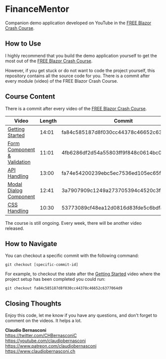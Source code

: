 # FinanceMentor
Companion demo application developed on YouTube in the [FREE Blazor Crash Course](https://www.claudiobernasconi.ch/BlazorCrashCourse).

## How to Use
I highly recommend that you build the demo application yourself to get the most out of the [FREE Blazor Crash Course](https://www.claudiobernasconi.ch/BlazorCrashCourse). 

However, if you get stuck or do not want to code the project yourself, this repository contains all the source code for you. There is a commit after every module (video) of the FREE Blazor Crash Course.

## Course Content
There is a commit after every video of the [FREE Blazor Crash Course](https://www.claudiobernasconi.ch/BlazorCrashCourse).

| Video   | Length | Commit  |
| ------------- | ------ | --------|
| [Getting Started](https://www.youtube.com/watch?v=89Klc6WHElw&list=PLwISgxnkpZGL_LhTQCWwp-WCzupv7lcp0&index=1) | 14:01 | fa84c585187d8f030cc44378c46652c6377064d9 |
| [Form Component & Validation](https://www.youtube.com/watch?v=7cl1jpkTFJ4&list=PLwISgxnkpZGL_LhTQCWwp-WCzupv7lcp0&index=3) | 11:01 | 4fb6286df2d54a55803ff9f848c0614bc09da522 |
| [API Handling](https://www.youtube.com/watch?v=XW2MfdKDNsY&list=PLwISgxnkpZGL_LhTQCWwp-WCzupv7lcp0&index=4) | 13:00 | fa74e54200239ebc5ec7536ed105ec65fa2a7d0a |
| [Modal Dialog Component](https://www.youtube.com/watch?v=udb6DNKZyhU&list=PLwISgxnkpZGL_LhTQCWwp-WCzupv7lcp0&index=4) | 12:41 | 3a7907909c1249a273705394c4520c3fb320dcbe |
| [CSS Handling](https://www.youtube.com/watch?v=_yn22LpFitk&list=PLwISgxnkpZGL_LhTQCWwp-WCzupv7lcp0&index=5) | 10:30 | 53773089cf48ea12d0816d83fde5c6bdfa8d1e10 |

The course is still ongoing. Every week, there will be another video released.

## How to Navigate
You can checkout a specific commit with the following command:
``` 
git checkout [specific-commit-id]
```
For example, to checkout the state after the [Getting Started](https://www.youtube.com/watch?v=89Klc6WHElw&list=PLwISgxnkpZGL_LhTQCWwp-WCzupv7lcp0&index=1) video where the project setup has been completed you could run:
``` 
git checkout fa84c585187d8f030cc44378c46652c6377064d9
```

## Closing Thoughts
Enjoy this code, let me know if you have any questions, and don't forget to comment on the videos. It helps a lot.

**Claudio Bernasconi**  
https://twitter.com/CHBernasconiC  
https://youtube.com/claudiobernasconi  
https://www.patreon.com/claudiobernasconi  
https://www.claudiobernasconi.ch  
